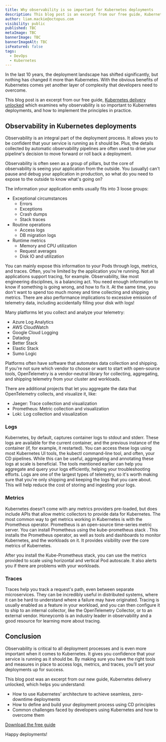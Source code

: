 ```yaml
---
title: Why observability is so important for Kubernetes deployments
description: This blog post is an excerpt from our free guide, Kubernetes delivery unlocked which examines why observability is so important to Kubernetes deployments.
author: liam.mackie@octopus.com
visibility: public
published: TBC
metaImage: TBC
bannerImage: TBC
bannerImageAlt: TBC
isFeatured: false
tags: 
  - DevOps
  - Kubernetes
---
```


In the last 10 years, the deployment landscape has shifted significantly, but nothing has changed it more than Kubernetes. With the obvious benefits of Kubernetes comes yet another layer of complexity that developers need to overcome.

This blog post is an excerpt from our free guide, [Kubernetes delivery unlocked](https://octopus.com/whitepapers/kubernetes-delivery-unlocked) which examines why observability is so important to Kubernetes deployments, and how to implement the principles in practice. 

## Observability in Kubernetes deployments 

Observability is an integral part of the deployment process. It allows you to be confident that your service is running as it should be. Plus, the details collected by automatic observability pipelines are often used to drive your pipeline's decision to move forward or roll back a deployment.

Observability is often seen as a group of pillars, but the core of observability is seeing your application from the outside. You (usually) can't pause and debug your application in production, so what do you need to expose to the outside to know what's going on?

The information your application emits usually fits into 3 loose groups:

- Exceptional circumstances
	- Errors
	- Exceptions
	- Crash dumps
	- Stack traces
 - Routine operations
	- Access logs
	- DB migration logs
- Runtime metrics
	- Memory and CPU utilization
	- Request averages
	- Disk IO and utilization

You can mainly expose this information to your Pods through logs, metrics, and traces. Often, you're limited by the application you're running. Not all applications support tracing, for example. Observability, like most engineering disciplines, is a balancing act. You need enough information to know if something is going wrong, and how to fix it. At the same time, you don't want to spend too much money and time collecting and shipping metrics. There are also performance implications to excessive emission of telemetry data, including accidentally filling your disk with logs!

Many platforms let you collect and analyze your telemetry:

- Azure Log Analytics
- AWS CloudWatch
- Google Cloud Logging
- Datadog
- Better Stack
- Elastic Stack
- Sumo Logic

Platforms often have software that automates data collection and shipping. If you're not sure which vendor to choose or want to start with open-source tools, OpenTelemetry is a vendor-neutral library for collecting, aggregating, and shipping telemetry from your cluster and workloads.

There are additional projects that let you aggregate the data that OpenTelemetry collects, and visualize it, like:

- Jaeger: Trace collection and visualization
- Prometheus: Metric collection and visualization
- Loki: Log collection and visualization


### Logs

Kubernetes, by default, captures container logs to stdout and stderr. These logs are available for the current container, and the previous instance of the container (if, for example, it restarted). You can access these logs using most Kubernetes UI tools, the kubectl command-line tool, and often, your CD pipelines. While this can be useful, aggregating and annotating these logs at scale is beneficial. The tools mentioned earlier can help you aggregate and query your logs efficiently, helping your troubleshooting efforts. Logs are one of the largest types of telemetry, so it's worth making sure that you're only shipping and keeping the logs that you care about. This will help reduce the cost of storing and ingesting your logs.

### Metrics

Kubernetes doesn't come with any metrics providers pre-loaded, but does include APIs that allow metric collectors to provide data for Kubernetes. The most common way to get metrics working in Kubernetes is with the Prometheus operator.  Prometheus is an open-source time-series metric server. You can install Prometheus using the kube-prometheus stack . This installs the Prometheus operator, as well as tools and dashboards to monitor Kubernetes, and the workloads on it. It provides visibility over the core metrics of Kubernetes. 

After you install the Kube-Prometheus stack, you can use the metrics provided to scale using horizontal and vertical Pod autoscale. It also alerts you if there are problems with your workloads.

### Traces

Traces help you track a request's path, even between separate microservices.  They can be incredibly useful in distributed systems, where it can be hard to understand where a failure may have originated. Tracing is usually enabled as a feature in your workload, and you can then configure it to ship to an internal collector, like the OpenTelemetry Collector, or to an external vendor. Honeycomb is an industry leader in observability and a good resource for learning more about tracing.

## Conclusion

Observability is critical to all deployment processes and is even more important when it comes to Kubernetes. It gives you confidence that your service is running as it should be. By making sure you have the right tools and measures in place to access logs, metrics, and traces, you’ll set your deployments up for success. 

This blog post was an excerpt from our new guide, Kubernetes delivery unlocked, which helps you understand:

- How to use Kubernetes' architecture to achieve seamless, zero-downtime deployments
- How to define and build your deployment process using CD principles
- Common challenges faced by developers using Kubernetes and how to overcome them

[Download the free guide](https://octopus.com/whitepapers/kubernetes-delivery-unlocked)

Happy deployments! 

